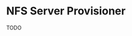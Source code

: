 # NFS Server Provisioner

TODO

<!-- ## Helm

### Install

```sh
kubectl create namespace nfs-server
```

```sh
helm install stable/nfs-server-provisioner \
  -n nfs-server-provisioner \
  --namespace nfs-server \
  --set persistence.enabled=true \
  --set persistence.size=40Gi \
  --set storageClass.defaultClass=true
```

### Status

```sh
kubectl rollout status deploy/nfs-server-provisioner -n nfs-server
```

### Delete

```sh
helm delete nfs-server-provisioner --purge
kubectl delete namespace nfs-server --grace-period=0 --force
``` -->
